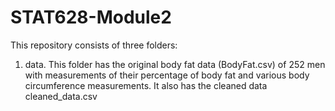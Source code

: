 # STAT628-Module2

This repository consists of three folders:
1. data. This folder has the original body fat data (BodyFat.csv) of 252 men with measurements of their
percentage of body fat and various body circumference measurements. It also has the cleaned data cleaned_data.csv
